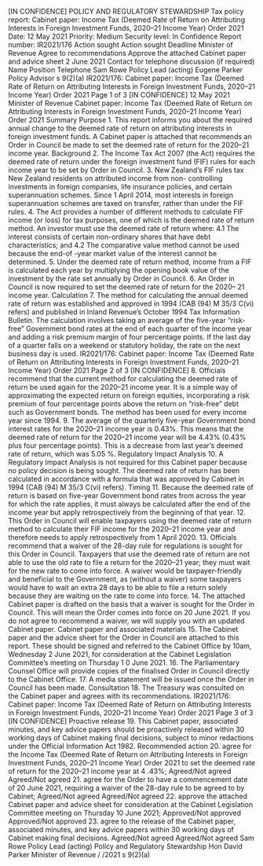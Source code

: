 \[IN CONFIDENCE\] POLICY AND REGULATORY STEWARDSHIP Tax policy report: Cabinet paper: Income Tax (Deemed Rate of Return on Attributing Interests in Foreign Investment Funds, 2020–21 Income Year) Order 2021 Date: 12 May 2021 Priority: Medium Security level: In Confidence Report number: IR2021/176 Action sought Action sought Deadline Minister of Revenue Agree to recommendations Approve the attached Cabinet paper and advice sheet 2 June 2021 Contact for telephone discussion (if required) Name Position Telephone Sam Rowe Policy Lead (acting) Eugene Parker Policy Advisor s 9(2)(a) IR2021/176: Cabinet paper: Income Tax (Deemed Rate of Return on Attributing Interests in Foreign Investment Funds, 2020–21 Income Year) Order 2021 Page 1 of 3 \[IN CONFIDENCE\] 12 May 2021 Minister of Revenue Cabinet paper: Income Tax (Deemed Rate of Return on Attributing Interests in Foreign Investment Funds, 2020–21 Income Year) Order 2021 Summary Purpose 1. This report informs you about the required annual change to the deemed rate of return on attributing interests in foreign investment funds. A Cabinet paper is attached that recommends an Order in Council be made to set the deemed rate of return for the 2020–21 income year. Background 2. The Income Tax Act 2007 (the Act) requires the deemed rate of return under the foreign investment fund (FIF) rules for each income year to be set by Order in Council. 3. New Zealand’s FIF rules tax New Zealand residents on attributed income from non- controlling investments in foreign companies, life insurance policies, and certain superannuation schemes. Since 1 April 2014, most interests in foreign superannuation schemes are taxed on transfer, rather than under the FIF rules. 4. The Act provides a number of different methods to calculate FIF income (or loss) for tax purposes, one of which is the deemed rate of return method. An investor must use the deemed rate of return where: 4.1 The interest consists of certain non-ordinary shares that have debt characteristics; and 4.2 The comparative value method cannot be used because the end-of -year market value of the interest cannot be determined. 5. Under the deemed rate of return method, income from a FIF is calculated each year by multiplying the opening book value of the investment by the rate set annually by Order in Council. 6. An Order in Council is now required to set the deemed rate of return for the 2020– 21 income year. Calculation 7. The method for calculating the annual deemed rate of return was established and approved in 1994 (CAB (94) M 35/3 C(vi) refers) and published in Inland Revenue’s October 1994 Tax Information Bulletin. The calculation involves taking an average of the five-year “risk-free” Government bond rates at the end of each quarter of the income year and adding a risk premium margin of four percentage points. If the last day of a quarter falls on a weekend or statutory holiday, the rate on the next business day is used. IR2021/176: Cabinet paper: Income Tax (Deemed Rate of Return on Attributing Interests in Foreign Investment Funds, 2020–21 Income Year) Order 2021 Page 2 of 3 \[IN CONFIDENCE\] 8. Officials recommend that the current method for calculating the deemed rate of return be used again for the 2020–21 income year. It is a simple way of approximating the expected return on foreign equities, incorporating a risk premium of four percentage points above the return on “risk-free” debt such as Government bonds. The method has been used for every income year since 1994. 9. The average of the quarterly five-year Government bond interest rates for the 2020–21 income year is 0.43%. This means that the deemed rate of return for the 2020–21 income year will be 4.43% (0.43% plus four percentage points). This is a decrease from last year’s deemed rate of return, which was 5.05 %. Regulatory Impact Analysis 10. A Regulatory Impact Analysis is not required for this Cabinet paper because no policy decision is being sought. The deemed rate of return has been calculated in accordance with a formula that was approved by Cabinet in 1994 (CAB (94) M 35/3 C(vi) refers). Timing 11. Because the deemed rate of return is based on five-year Government bond rates from across the year for which the rate applies, it must always be calculated after the end of the income year but apply retrospectively from the beginning of that year. 12. This Order in Council will enable taxpayers using the deemed rate of return method to calculate their FIF income for the 2020–21 income year and therefore needs to apply retrospectively from 1 April 2020. 13. Officials recommend that a waiver of the 28-day rule for regulations is sought for this Order in Council. Taxpayers that use the deemed rate of return are not able to use the old rate to file a return for the 2020–21 year; they must wait for the new rate to come into force. A waiver would be taxpayer-friendly and beneficial to the Government, as (without a waiver) some taxpayers would have to wait an extra 28 days to be able to file a return solely because they are waiting on the rate to come into force. 14. The attached Cabinet paper is drafted on the basis that a waiver is sought for the Order in Council. This will mean the Order comes into force on 20 June 2021. If you do not agree to recommend a waiver, we will supply you with an updated Cabinet paper. Cabinet paper and associated materials 15. The Cabinet paper and the advice sheet for the Order in Council are attached to this report. These should be signed and referred to the Cabinet Office by 10am, Wednesday 2 June 2021, for consideration at the Cabinet Legislation Committee’s meeting on Thursday 1 0 June 2021. 16. The Parliamentary Counsel Office will provide copies of the finalised Order in Council directly to the Cabinet Office. 17. A media statement will be issued once the Order in Council has been made. Consultation 18. The Treasury was consulted on the Cabinet paper and agrees with its recommendations. IR2021/176: Cabinet paper: Income Tax (Deemed Rate of Return on Attributing Interests in Foreign Investment Funds, 2020–21 Income Year) Order 2021 Page 3 of 3 \[IN CONFIDENCE\] Proactive release 19. This Cabinet paper, associated minutes, and key advice papers should be proactively released within 30 working days of Cabinet making final decisions, subject to minor redactions under the Official Information Act 1982. Recommended action 20. agree for the Income Tax (Deemed Rate of Return on Attributing Interests in Foreign Investment Funds, 2020–21 Income Year) Order 2021 to set the deemed rate of return for the 2020–21 income year at 4 .43%; Agreed/Not agreed Agreed/Not agreed 21. agree for the Order to have a commencement date of 20 June 2021, requiring a waiver of the 28-day rule to be agreed to by Cabinet; Agreed/Not agreed Agreed/Not agreed 22. approve the attached Cabinet paper and advice sheet for consideration at the Cabinet Legislation Committee meeting on Thursday 10 June 2021; Approved/Not approved Approved/Not approved 23. agree to the release of the Cabinet paper, associated minutes, and key advice papers within 30 working days of Cabinet making final decisions. Agreed/Not agreed Agreed/Not agreed Sam Rowe Policy Lead (acting) Policy and Regulatory Stewardship Hon David Parker Minister of Revenue / /2021 s 9(2)(a)
